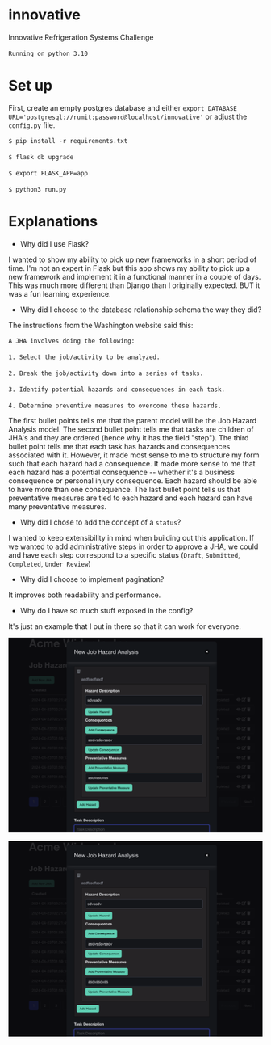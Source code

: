 # innovative
Innovative Refrigeration Systems Challenge

`Running on python 3.10`

# Set up

First, create an empty postgres database and either `export DATABASE URL='postgresql://rumit:password@localhost/innovative'` or adjust the `config.py` file. 

```
$ pip install -r requirements.txt

$ flask db upgrade

$ export FLASK_APP=app

$ python3 run.py
```


# Explanations

* Why did I use Flask?

I wanted to show my ability to pick up new frameworks in a short period of time. I'm not an expert in Flask but this app shows my ability to pick up a new framework and implement it in a functional manner in a couple of days. This was much more different than Django than I originally expected. BUT it was a fun learning experience. 

* Why did I choose to the database relationship schema the way they did?

The instructions from the Washington website said this:

```
A JHA involves doing the following:

1. Select the job/activity to be analyzed.

2. Break the job/activity down into a series of tasks.

3. Identify potential hazards and consequences in each task.

4. Determine preventive measures to overcome these hazards.
```

The first bullet points tells me that the parent model will be the Job Hazard Analysis model. The second bullet point tells me that tasks are children of JHA's 
and they are ordered (hence why it has the field "step"). The third bullet point tells me that each task has hazards and consequences associated with it. However, it made most sense to me to structure my form such that each hazard had a consequence. It made more sense to me that each hazard has a potential consequence -- whether it's a business consequence or personal injury consequence. Each hazard should be able to have more than one consequence. The last bullet point tells us that preventative measures are tied to each hazard and each hazard can have many preventative measures. 

* Why did I chose to add the concept of a `status`?

I wanted to keep extensibility in mind when building out this application. If we wanted to add administrative steps in order to approve a JHA, we could and have each step correspond to a specific status (`Draft`, `Submitted`, `Completed`, `Under Review`)

* Why did I choose to implement pagination?

It improves both readability and performance.


* Why do I have so much stuff exposed in the config?

It's just an example that I put in there so that it can work for everyone.


![alt text](image.png)

![alt text](image-1.png)